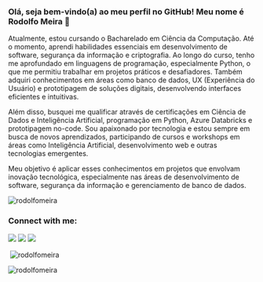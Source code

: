 ### Olá, seja bem-vindo(a) ao meu perfil no GitHub! Meu nome é Rodolfo Meira 👋

Atualmente, estou cursando o Bacharelado em Ciência da Computação. Até o momento, aprendi habilidades essenciais em desenvolvimento de software, segurança da informação e criptografia. Ao longo do curso, tenho me aprofundado em linguagens de programação, especialmente Python, o que me permitiu trabalhar em projetos práticos e desafiadores. Também adquiri conhecimentos em áreas como banco de dados, UX (Experiência do Usuário) e prototipagem de soluções digitais, desenvolvendo interfaces eficientes e intuitivas.

Além disso, busquei me qualificar através de certificações em Ciência de Dados e Inteligência Artificial, programação em Python, Azure Databricks e prototipagem no-code. Sou apaixonado por tecnologia e estou sempre em busca de novos aprendizados, participando de cursos e workshops em áreas como Inteligência Artificial, desenvolvimento web e outras tecnologias emergentes.

Meu objetivo é aplicar esses conhecimentos em projetos que envolvam inovação tecnológica, especialmente nas áreas de desenvolvimento de software, segurança da informação e gerenciamento de banco de dados.


<p align="left"> 
    <img src="https://komarev.com/ghpvc/?username=rodolfomeira&label=Profile%20views&color=0e75b6&style=flat" alt="rodolfomeira" /> 
</p>

<h3 align="left">Connect with me:</h3>
<p align="left">
     <a href="https://www.linkedin.com/in/rodolfomeira/" target="_blank"><img src="https://img.shields.io/badge/-LinkedIn-%230077B5?style=for-the-badge&logo=linkedin&logoColor=white" target="_blank"></a> 
    <a href = "mailto:rodolfo.meira.rm@gmail.com"><img src="https://img.shields.io/badge/-Gmail-%23333?style=for-the-badge&logo=gmail&logoColor=white" target="_blank"></a>
    <a href="https://www.instagram.com/rodolfomeira/" target="_blank"><img src="https://img.shields.io/badge/-Instagram-%23E4405F?style=for-the-badge&logo=instagram&logoColor=white" target="_blank"></a>
</p>


<p>&nbsp;<img align="center" src="https://github-readme-stats.vercel.app/api?username=rodolfomeira&show_icons=true&locale=en" alt="rodolfomeira" /></p>

<p><img align="center" src="https://github-readme-streak-stats.herokuapp.com/?user=rodolfomeira&" alt="rodolfomeira" /></p>

